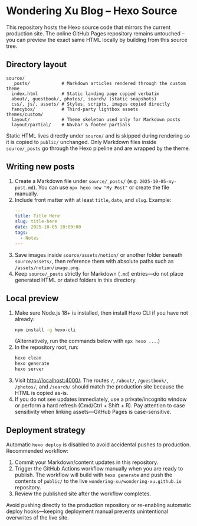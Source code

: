 # Wondering Xu Blog – Hexo Source

This repository hosts the Hexo source code that mirrors the current production site. The online GitHub Pages repository remains untouched – you can preview the exact same HTML locally by building from this source tree.

## Directory layout

```
source/
  _posts/            # Markdown articles rendered through the custom theme
  index.html         # Static landing page copied verbatim
  about/, guestbook/, photos/, search/ (static snapshots)
  css/, js/, assets/ # Styles, scripts, images copied directly
  fancybox/          # Third‑party lightbox assets
themes/custom/
  layout/            # Theme skeleton used only for Markdown posts
  layout/partial/    # Navbar & footer partials
```

Static HTML lives directly under `source/` and is skipped during rendering so it is copied to `public/` unchanged. Only Markdown files inside `source/_posts` go through the Hexo pipeline and are wrapped by the theme.

## Writing new posts

1. Create a Markdown file under `source/_posts/` (e.g. `2025-10-05-my-post.md`). You can use `npx hexo new "My Post"` or create the file manually.
2. Include front matter with at least `title`, `date`, and `slug`. Example:
   ```yaml
   ---
   title: Title Here
   slug: title-here
   date: 2025-10-05 10:00:00
   tags:
     - Notes
   ---
   ```
3. Save images inside `source/assets/notion/` or another folder beneath `source/assets/`, then reference them with absolute paths such as `/assets/notion/image.png`.
4. Keep `source/_posts` strictly for Markdown (`.md`) entries—do not place generated HTML or dated folders in this directory.

## Local preview

1. Make sure Node.js 18+ is installed, then install Hexo CLI if you have not already:
   ```bash
   npm install -g hexo-cli
   ```
   (Alternatively, run the commands below with `npx hexo ...`.)
2. In the repository root, run:
   ```bash
   hexo clean
   hexo generate
   hexo server
   ```
3. Visit <http://localhost:4000/>. The routes `/`, `/about/`, `/guestbook/`, `/photos/`, and `/search/` should match the production site because the HTML is copied as-is.
4. If you do not see updates immediately, use a private/incognito window or perform a hard refresh (Cmd/Ctrl + Shift + R). Pay attention to case sensitivity when linking assets—GitHub Pages is case-sensitive.

## Deployment strategy

Automatic `hexo deploy` is disabled to avoid accidental pushes to production. Recommended workflow:

1. Commit your Markdown/content updates in this repository.
2. Trigger the GitHub Actions workflow manually when you are ready to publish. The workflow will build with `hexo generate` and push the contents of `public/` to the live `wondering-xu/wondering-xu.github.io` repository.
3. Review the published site after the workflow completes.

Avoid pushing directly to the production repository or re-enabling automatic deploy hooks—keeping deployment manual prevents unintentional overwrites of the live site.
